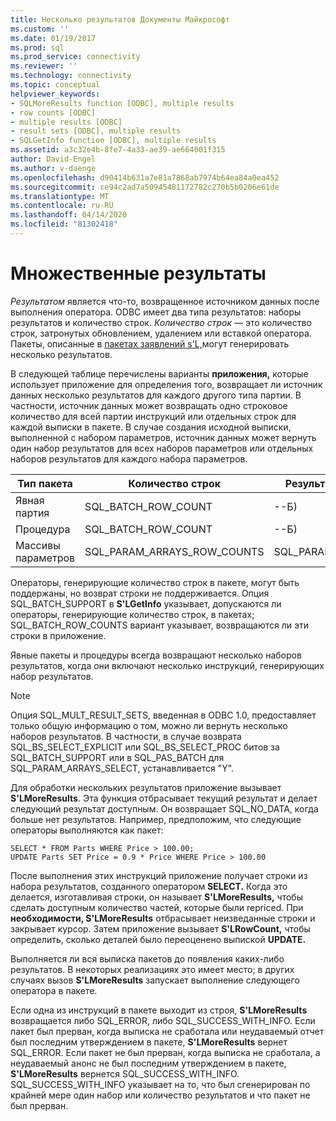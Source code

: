 ```yaml
---
title: Несколько результатов Документы Майкрософт
ms.custom: ''
ms.date: 01/19/2017
ms.prod: sql
ms.prod_service: connectivity
ms.reviewer: ''
ms.technology: connectivity
ms.topic: conceptual
helpviewer_keywords:
- SQLMoreResults function [ODBC], multiple results
- row counts [ODBC]
- multiple results [ODBC]
- result sets [ODBC], multiple results
- SQLGetInfo function [ODBC], multiple results
ms.assetid: a3c32e4b-8fe7-4a33-ae39-ae664001f315
author: David-Engel
ms.author: v-daenge
ms.openlocfilehash: d90414b631a7e81a7868ab7974b64ea84a0ea452
ms.sourcegitcommit: ce94c2ad7a50945481172782c270b5b0206e61de
ms.translationtype: MT
ms.contentlocale: ru-RU
ms.lasthandoff: 04/14/2020
ms.locfileid: "81302418"
---
```

# <a name="multiple-results"></a>Множественные результаты
*Результатом* является что-то, возвращенное источником данных после выполнения оператора. ODBC имеет два типа результатов: наборы результатов и количество строк. *Количество строк* — это количество строк, затронутых обновлением, удалением или вставкой оператора. Пакеты, описанные в [пакетах заявлений s'L,](../../../odbc/reference/develop-app/batches-of-sql-statements.md)могут генерировать несколько результатов.  
  
 В следующей таблице перечислены варианты **приложения,** которые использует приложение для определения того, возвращает ли источник данных несколько результатов для каждого другого типа партии. В частности, источник данных может возвращать одно строковое количество для всей партии инструкций или отдельных строк для каждой выписки в пакете. В случае создания исходной выписки, выполненной с набором параметров, источник данных может вернуть один набор результатов для всех наборов параметров или отдельных наборов результатов для каждого набора параметров.  
  
|Тип пакета|Количество строк|Результирующие наборы|  
|----------------|----------------|-----------------|  
|Явная партия|SQL_BATCH_ROW_COUNT|--Б)|  
|Процедура|SQL_BATCH_ROW_COUNT|--Б)|  
|Массивы параметров|SQL_PARAM_ARRAYS_ROW_COUNTS|SQL_PARAM_ARRAYS_SELECTS|  
  
 Операторы, генерирующие количество строк в пакете, могут быть поддержаны, но возврат строки не поддерживается. Опция SQL_BATCH_SUPPORT в **S'LGetInfo** указывает, допускаются ли операторы, генерирующие количество строк, в пакетах; SQL_BATCH_ROW_COUNTS вариант указывает, возвращаются ли эти строки в приложение.  
  
 Явные пакеты и процедуры всегда возвращают несколько наборов результатов, когда они включают несколько инструкций, генерирующих набор результатов.  
  
> [!NOTE]  
>  Опция SQL_MULT_RESULT_SETS, введенная в ODBC 1.0, предоставляет только общую информацию о том, можно ли вернуть несколько наборов результатов. В частности, в случае возврата SQL_BS_SELECT_EXPLICIT или SQL_BS_SELECT_PROC битов за SQL_BATCH_SUPPORT или в SQL_PAS_BATCH для SQL_PARAM_ARRAYS_SELECT, устанавливается "Y".  
  
 Для обработки нескольких результатов приложение вызывает **S'LMoreResults**. Эта функция отбрасывает текущий результат и делает следующий результат доступным. Он возвращает SQL_NO_DATA, когда больше нет результатов. Например, предположим, что следующие операторы выполняются как пакет:  
  
```  
SELECT * FROM Parts WHERE Price > 100.00;  
UPDATE Parts SET Price = 0.9 * Price WHERE Price > 100.00  
```  
  
 После выполнения этих инструкций приложение получает строки из набора результатов, созданного оператором **SELECT.** Когда это делается, изготавливая строки, он называет **S'LMoreResults,** чтобы сделать доступным количество частей, которые были repriced. При **необходимости, S'LMoreResults** отбрасывает неизведанные строки и закрывает курсор. Затем приложение вызывает **S'LRowCount,** чтобы определить, сколько деталей было переоценено выпиской **UPDATE.**  
  
 Выполняется ли вся выписка пакетов до появления каких-либо результатов. В некоторых реализациях это имеет место; в других случаях вызов **S'LMoreResults** запускает выполнение следующего оператора в пакете.  
  
 Если одна из инструкций в пакете выходит из строя, **S'LMoreResults** возвращается либо SQL_ERROR, либо SQL_SUCCESS_WITH_INFO. Если пакет был прерван, когда выписка не сработала или неудаваемый отчет был последним утверждением в пакете, **S'LMoreResults** вернет SQL_ERROR. Если пакет не был прерван, когда выписка не сработала, а неудаваемый анонс не был последним утверждением в пакете, **S'LMoreResults** вернется SQL_SUCCESS_WITH_INFO. SQL_SUCCESS_WITH_INFO указывает на то, что был сгенерирован по крайней мере один набор или количество результатов и что пакет не был прерван.
